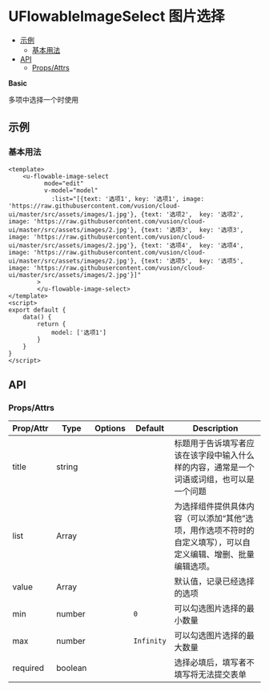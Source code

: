 <!-- 该 README.md 根据 api.yaml 和 docs/*.md 自动生成，为了方便在 GitHub 和 NPM 上查阅。如需修改，请查看源文件 -->

# UFlowableImageSelect 图片选择

- [示例](#示例)
    - [基本用法](#基本用法)
- [API]()
    - [Props/Attrs](#propsattrs)

**Basic**

多项中选择一个时使用

## 示例
### 基本用法

```vue
<template>
    <u-flowable-image-select 
		  mode="edit" 
		  v-model="model"
			:list="[{text: '选项1', key: '选项1', image: 'https://raw.githubusercontent.com/vusion/cloud-ui/master/src/assets/images/1.jpg'}, {text: '选项2',  key: '选项2', image: 'https://raw.githubusercontent.com/vusion/cloud-ui/master/src/assets/images/2.jpg'}, {text: '选项3',  key: '选项3', image: 'https://raw.githubusercontent.com/vusion/cloud-ui/master/src/assets/images/2.jpg'}, {text: '选项4',  key: '选项4', image: 'https://raw.githubusercontent.com/vusion/cloud-ui/master/src/assets/images/2.jpg'}, {text: '选项5',  key: '选项5', image: 'https://raw.githubusercontent.com/vusion/cloud-ui/master/src/assets/images/2.jpg'}]"
		>
		</u-flowable-image-select>
</template>
<script>
export default {
    data() {
        return {
            model: ['选项1']
        }
    }
}
</script>
```

## API
### Props/Attrs

| Prop/Attr | Type | Options | Default | Description |
| --------- | ---- | ------- | ------- | ----------- |
| title | string |  |  | 标题用于告诉填写者应该在该字段中输入什么样的内容，通常是一个词语或词组，也可以是一个问题 |
| list | Array |  |  | 为选择组件提供具体内容（可以添加“其他”选项，用作选项不符时的自定义填写），可以自定义编辑、增删、批量编辑选项。 |
| value | Array |  |  | 默认值，记录已经选择的选项 |
| min | number |  | `0` | 可以勾选图片选择的最小数量 |
| max | number |  | `Infinity` | 可以勾选图片选择的最大数量 |
| required | boolean |  |  | 选择必填后，填写者不填写将无法提交表单 |


